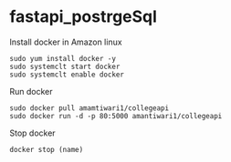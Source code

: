 # fastapi_postrgeSql

Install docker in Amazon linux

```
sudo yum install docker -y
sudo systemclt start docker
sudo systemclt enable docker
```
Run docker

```
sudo docker pull amamtiwari1/collegeapi
sudo docker run -d -p 80:5000 amantiwari1/collegeapi
```
Stop docker 

```
docker stop (name)
```
